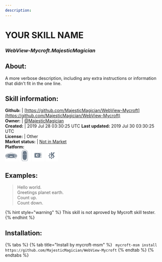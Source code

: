 ```yaml
---  
description:   
---  
```

# YOUR SKILL NAME  
### _WebView-Mycroft.MajesticMagician_  
## About:  
A more verbose description, including any extra instructions or
information that didn't fit in the one line.

## Skill information:  
**Github:** | [https://github.com/MajesticMagician/WebView-Mycroft](https://github.com/MajesticMagician/WebView-Mycroft)  
**Owner:** | [@MajesticMagician](https://github.com/MajesticMagician)  
**Created:** | 2019 Jul 28 03:30:25 UTC  **Last updated:** 2019 Jul 30 03:30:25 UTC  
**License:** | Other  
**Market status:** | [Not in Market](https://market.mycroft.ai/skill/)  
**Platform:**  
 ![](../.gitbook/assets/mark-1-icon.png)  ![](../.gitbook/assets/mark-2-icon.png)  ![](../.gitbook/assets/picroft-icon.png)  ![](../.gitbook/assets/kde.png)   
## Examples:  
> Hello world.  
> Greetings planet earth.  
> Count up.  
> Count down.  
  
{% hint style="warning" %}
This skill is not aproved by Mycroft skill tester.
{% endhint %}
    
## Installation:  
{% tabs %}
{% tab title="Install by mycroft-msm" %}
``` mycroft-msm install https://github.com/MajesticMagician/WebView-Mycroft```
{% endtab %}
  {% endtabs %}
  